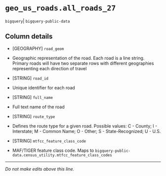 # `geo_us_roads.all_roads_27`
`bigquery`| `bigquery-public-data`

## Column details
* [GEOGRAPHY] `road_geom`
 - Geographic representation of the road. Each road is a line string. Primary roads will have two separate rows with different geographies representing each direction of travel
* [STRING]    `road_id`
 - Unique identifier for each road
* [STRING]    `full_name`
 - Full text name of the road
* [STRING]    `route_type`
 - Defines the route type for a given road. Possible values: C - County; I - Interstate; M - Common Name; O - Other; S - State-Recognized; U - U.S.
* [STRING]    `mtfcc_feature_class_code`
 - MAF/TIGER feature class code. Maps to `bigquery-public-data.census_utility.mtfcc_feature_class_codes`

-------------------------------------------------------------------------------
*Do not make edits above this line.*
